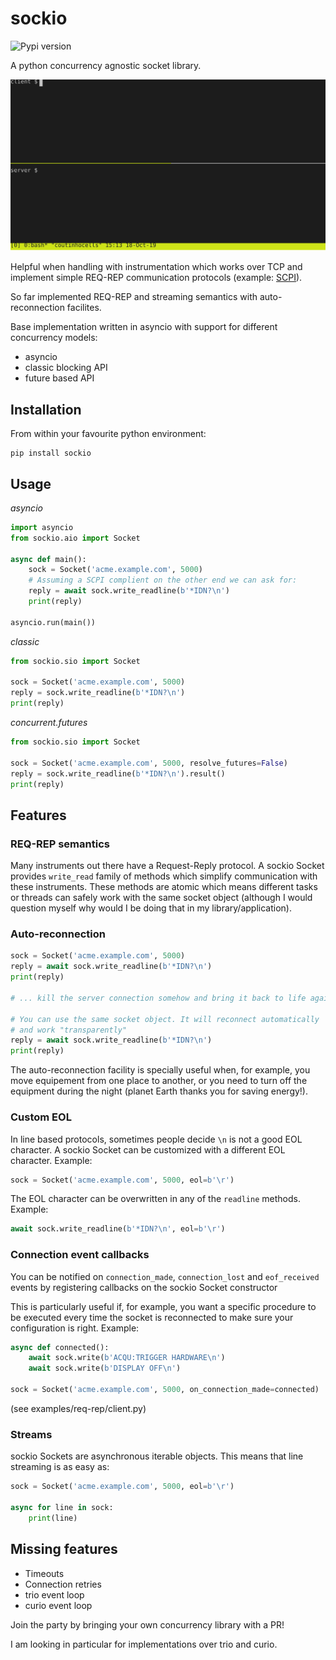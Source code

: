 # sockio

![Pypi version][pypi]

A python concurrency agnostic socket library.

![spec in action](./demo.svg)

Helpful when handling with instrumentation which works over TCP and implement
simple REQ-REP communication protocols (example:
[SCPI](https://en.m.wikipedia.org/wiki/Standard_Commands_for_Programmable_Instruments)).

So far implemented REQ-REP and streaming semantics with auto-reconnection facilites.

Base implementation written in asyncio with support for different concurrency models:

* asyncio
* classic blocking API
* future based API

## Installation

From within your favourite python environment:

```console
pip install sockio
```

## Usage

*asyncio*

```python
import asyncio
from sockio.aio import Socket

async def main():
    sock = Socket('acme.example.com', 5000)
    # Assuming a SCPI complient on the other end we can ask for:
    reply = await sock.write_readline(b'*IDN?\n')
    print(reply)

asyncio.run(main())
```

*classic*

```python
from sockio.sio import Socket

sock = Socket('acme.example.com', 5000)
reply = sock.write_readline(b'*IDN?\n')
print(reply)
```

*concurrent.futures*

```python
from sockio.sio import Socket

sock = Socket('acme.example.com', 5000, resolve_futures=False)
reply = sock.write_readline(b'*IDN?\n').result()
print(reply)
```

## Features

### REQ-REP semantics

Many instruments out there have a Request-Reply protocol. A sockio Socket
provides `write_read` family of methods which simplify communication with
these instruments. These methods are atomic which means different tasks or
threads can safely work with the same socket object (although I would
question myself why would I be doing that in my library/application).

### Auto-reconnection

```python
sock = Socket('acme.example.com', 5000)
reply = await sock.write_readline(b'*IDN?\n')
print(reply)

# ... kill the server connection somehow and bring it back to life again

# You can use the same socket object. It will reconnect automatically
# and work "transparently"
reply = await sock.write_readline(b'*IDN?\n')
print(reply)
```

The auto-reconnection facility is specially useful when, for example, you
move equipement from one place to another, or you need to turn off the
equipment during the night (planet Earth thanks you for saving energy!).

### Custom EOL

In line based protocols, sometimes people decide `\n` is not a good EOL character.
A sockio Socket can be customized with a different EOL character. Example:

```python
sock = Socket('acme.example.com', 5000, eol=b'\r')
```

The EOL character can be overwritten in any of the `readline` methods. Example:
```python
await sock.write_readline(b'*IDN?\n', eol=b'\r')
```

### Connection event callbacks

You can be notified on `connection_made`, `connection_lost` and `eof_received` events
by registering callbacks on the sockio Socket constructor

This is particularly useful if, for example, you want a specific procedure to be
executed every time the socket is reconnected to make sure your configuration is
right. Example:

```python
async def connected():
    await sock.write(b'ACQU:TRIGGER HARDWARE\n')
    await sock.write(b'DISPLAY OFF\n')

sock = Socket('acme.example.com', 5000, on_connection_made=connected)
```

(see examples/req-rep/client.py)

### Streams

sockio Sockets are asynchronous iterable objects. This means that line streaming
is as easy as:

```python
sock = Socket('acme.example.com', 5000, eol=b'\r')

async for line in sock:
    print(line)
```

## Missing features

* Timeouts
* Connection retries
* trio event loop
* curio event loop

Join the party by bringing your own concurrency library with a PR!

I am looking in particular for implementations over trio and curio.


[pypi]: https://img.shields.io/pypi/pyversions/sockio.svg